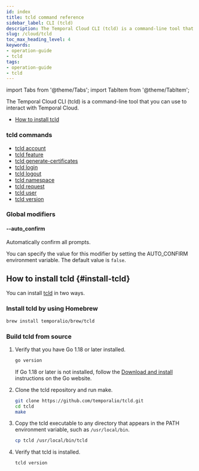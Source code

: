 ```yaml
---
id: index
title: tcld command reference
sidebar_label: CLI (tcld)
description: The Temporal Cloud CLI (tcld) is a command-line tool that you can use to interact with Temporal Cloud.
slug: /cloud/tcld
toc_max_heading_level: 4
keywords:
- operation-guide
- tcld
tags:
- operation-guide
- tcld
---
```


<!-- THIS FILE IS GENERATED. DO NOT EDIT THIS FILE DIRECTLY -->

import Tabs from '@theme/Tabs';
import TabItem from '@theme/TabItem';

The Temporal Cloud CLI (tcld) is a command-line tool that you can use to interact with Temporal Cloud.

- [How to install tcld](#install-tcld)

### tcld commands

- [tcld account](/cloud/tcld/account)
- [tcld feature](/cloud/tcld/feature)
- [tcld generate-certificates](/cloud/tcld/generate-certificates)
- [tcld login](/cloud/tcld/login#)
- [tcld logout](/cloud/tcld/logout#)
- [tcld namespace](/cloud/tcld/namespace)
- [tcld request](/cloud/tcld/request)
- [tcld user](/cloud/tcld/user)
- [tcld version](/cloud/tcld/version#)

### Global modifiers

#### --auto_confirm

Automatically confirm all prompts.

You can specify the value for this modifier by setting the AUTO_CONFIRM environment variable.
The default value is `false`.

## How to install tcld {#install-tcld}

You can install [tcld](/cloud/tcld) in two ways.

### Install tcld by using Homebrew

```bash
brew install temporalio/brew/tcld
```

### Build tcld from source

1. Verify that you have Go 1.18 or later installed.

   ```bash
   go version
   ```

   If Go 1.18 or later is not installed, follow the [Download and install](https://go.dev/doc/install) instructions on the Go website.

1. Clone the tcld repository and run make.

   ```bash
   git clone https://github.com/temporalio/tcld.git
   cd tcld
   make
   ```

1. Copy the tcld executable to any directory that appears in the PATH environment variable, such as `/usr/local/bin`.

   ```bash
   cp tcld /usr/local/bin/tcld
   ```

1. Verify that tcld is installed.

   ```bash
   tcld version
   ```
